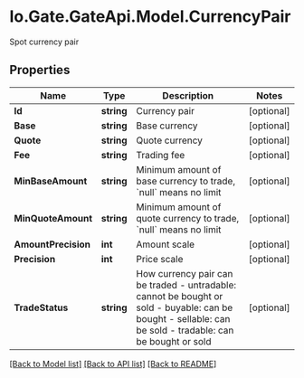 
# Io.Gate.GateApi.Model.CurrencyPair

Spot currency pair

## Properties

Name | Type | Description | Notes
------------ | ------------- | ------------- | -------------
**Id** | **string** | Currency pair | [optional] 
**Base** | **string** | Base currency | [optional] 
**Quote** | **string** | Quote currency | [optional] 
**Fee** | **string** | Trading fee | [optional] 
**MinBaseAmount** | **string** | Minimum amount of base currency to trade, &#x60;null&#x60; means no limit | [optional] 
**MinQuoteAmount** | **string** | Minimum amount of quote currency to trade, &#x60;null&#x60; means no limit | [optional] 
**AmountPrecision** | **int** | Amount scale | [optional] 
**Precision** | **int** | Price scale | [optional] 
**TradeStatus** | **string** | How currency pair can be traded  - untradable: cannot be bought or sold - buyable: can be bought - sellable: can be sold - tradable: can be bought or sold | [optional] 

[[Back to Model list]](../README.md#documentation-for-models)
[[Back to API list]](../README.md#documentation-for-api-endpoints)
[[Back to README]](../README.md)
